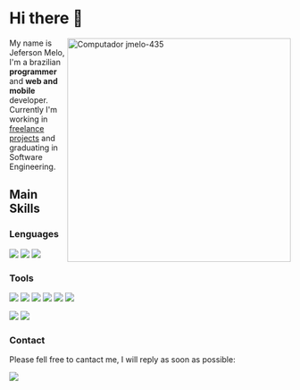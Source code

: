 # Hi there 👋

<img src="https://raw.githubusercontent.com/MicaelliMedeiros/micaellimedeiros/master/image/computer-illustration.png" min-width="400px" max-width="400px" width="400px" align="right" alt="Computador jmelo-435">

<p align="left"> 
  My name is Jeferson Melo, I'm a brazilian <strong>programmer</strong> and <strong>web and mobile</strong> developer.<br>
  Currently I'm working in <a href="https://www.getninjas.com.br/anuncios/design-e-tecnologia/aplicativos-para-celular-e-redes-sociais/design-e-tecnologia-jeferson-douglas-medeiros-melo?ref=internal&subdomain=www&utm_campaign=37830282&utm_medium=whatsapp&utm_source=getninjas">freelance projects</a> and graduating in Software Engineering.
</p>
<h2>Main Skills</h2>
<h3>Lenguages</h3>
<p align="left">
  <img src="https://img.shields.io/badge/Python-3776AB?style=for-the-badge&logo=python&logoColor=white" />
  <img src="https://img.shields.io/badge/JavaScript-323330?style=for-the-badge&logo=javascript&logoColor=F7DF1E" />
  <img src="https://img.shields.io/badge/Kotlin-0095D5?&style=for-the-badge&logo=kotlin&logoColor=white" />
</p>
<h3>Tools</h3>
<p align="left">
  <img src="https://img.shields.io/badge/Django-092E20?style=for-the-badge&logo=django&logoColor=white" />
  <img src="https://img.shields.io/badge/Flask-000000?style=for-the-badge&logo=flask&logoColor=white" />
  <img src="https://img.shields.io/badge/React-20232A?style=for-the-badge&logo=react&logoColor=61DAFB" />
  <img src="https://img.shields.io/badge/PostgreSQL-316192?style=for-the-badge&logo=postgresql&logoColor=white" />
  <img src="https://img.shields.io/badge/MongoDB-4EA94B?style=for-the-badge&logo=mongodb&logoColor=white" />
  <img src="https://img.shields.io/badge/Docker-2496ED?style=for-the-badge&logo=docker&logoColor=white" />

</p>
  <p align="left">
  <img src="https://img.shields.io/badge/Material--UI-0081CB?style=for-the-badge&logo=material-ui&logoColor=white" />
  <img src="https://img.shields.io/badge/Android%20Studio-3DDC84.svg?style=for-the-badge&logo=android-studio&logoColor=white" />
  </p>

<h3>Contact</h3>
<p align="left">
  Please fell free to cantact me, I will reply as soon as possible:
</p>

<p align="left">
  <a href="mailto:jefersonmedeiros000@gmail.com" alt="Gmail">
  <img src="https://img.shields.io/badge/-Gmail-FF0000?style=flat-square&labelColor=FF0000&logo=gmail&logoColor=white&link=jefersonmedeiros000@gmail.com" /></a>
</p> 
